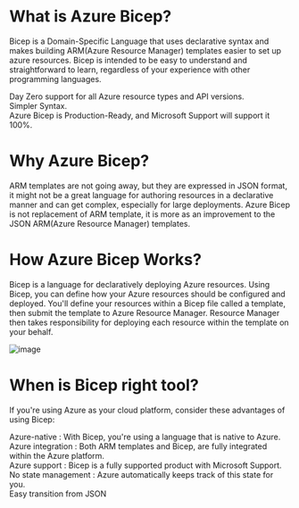 # What is Azure Bicep?

Bicep is a Domain-Specific Language that uses declarative syntax and makes building ARM(Azure Resource Manager) templates easier to set up azure resources. Bicep is intended to be easy to understand and straightforward to learn, regardless of your experience with other programming languages.  

Day Zero support for all Azure resource types and API versions.  
Simpler Syntax.  
Azure Bicep is Production-Ready, and Microsoft Support will support it 100%.  



# Why Azure Bicep?

ARM templates are not going away, but they are expressed in JSON format, it might not be a great language for authoring resources in a declarative manner and can get complex, especially for large deployments. Azure Bicep is not replacement of ARM template, it is more as an improvement to the JSON ARM(Azure Resource Manager) templates.  

# How Azure Bicep Works?
Bicep is a language for declaratively deploying Azure resources. Using Bicep, you can define how your Azure resources should be configured and deployed. You'll define your resources within a Bicep file called a template, then submit the template to Azure Resource Manager. Resource Manager then takes responsibility for deploying each resource within the template on your behalf.  


![image](https://user-images.githubusercontent.com/41946619/167297262-f4e1a13c-816d-4b9a-86d0-1df94081b16a.png)    


# When is Bicep right tool?  

If you're using Azure as your cloud platform, consider these advantages of using Bicep:  

Azure-native		: With Bicep, you're using a language that is native to Azure.   
Azure integration	: Both ARM templates and Bicep, are fully integrated within the Azure platform.   
Azure support 	: Bicep is a fully supported product with Microsoft Support.  
No state management	: Azure automatically keeps track of this state for you.  
Easy transition from JSON  
